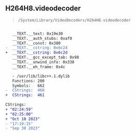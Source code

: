 ## H264H8.videodecoder

> `/System/Library/VideoDecoders/H264H8.videodecoder`

```diff

   __TEXT.__text: 0x19e30
   __TEXT.__auth_stubs: 0xaf0
   __TEXT.__const: 0x380
-  __TEXT.__cstring: 0x6c24
+  __TEXT.__cstring: 0x6c2d
   __TEXT.__gcc_except_tab: 0x98
   __TEXT.__unwind_info: 0x338
   __TEXT.__eh_frame: 0x4c

   - /usr/lib/libc++.1.dylib
   Functions: 200
   Symbols:   662
-  CStrings:  460
+  CStrings:  461
 
CStrings:
+ "02:24:59"
+ "02:25:00"
+ "Oct 10 2023"
- "17:19:15"
- "Sep 30 2023"

```
